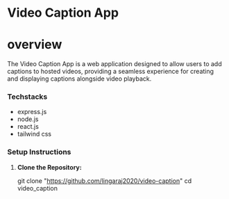 # Video Caption App

# overview
The Video Caption App is a web application designed to allow users to add captions to hosted videos, providing a seamless experience for creating and displaying captions alongside video playback.

### Techstacks
- express.js
- node.js
- react.js
- tailwind css


### Setup Instructions

1. **Clone the Repository:**

   git clone "https://github.com/lingaraj2020/video-caption"
   cd video_caption
